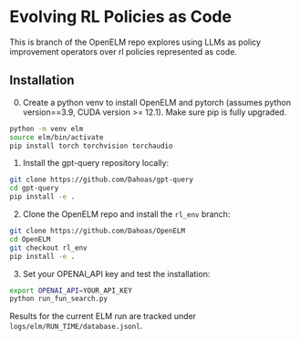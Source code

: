 # Evolving RL Policies as Code

This is branch of the OpenELM repo explores using LLMs as policy improvement operators over rl policies represented as code.

## Installation

0. Create a python venv to install OpenELM and pytorch (assumes python version==3.9, CUDA version >= 12.1). Make sure pip is fully upgraded.

```bash
python -m venv elm
source elm/bin/activate
pip install torch torchvision torchaudio
```

1. Install the gpt-query repository locally:

```bash
git clone https://github.com/Dahoas/gpt-query
cd gpt-query
pip install -e .
```

2. Clone the OpenELM repo and install the `rl_env` branch:

```bash
git clone https://github.com/Dahoas/OpenELM
cd OpenELM
git checkout rl_env
pip install -e .
```

3. Set your OPENAI_API key and test the installation:

```bash
export OPENAI_API=YOUR_API_KEY
python run_fun_search.py
```

Results for the current ELM run are tracked under `logs/elm/RUN_TIME/database.jsonl`.
